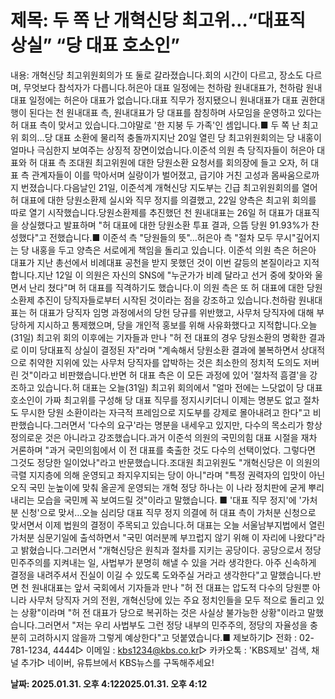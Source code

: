 # **제목: 두 쪽 난 개혁신당 최고위…“대표직 상실” “당 대표 호소인”**

  내용: 개혁신당 최고위원회의가 또 둘로 갈라졌습니다.회의 시간이 다르고, 장소도 다르며, 무엇보다 참석자가 다릅니다.허은아 대표 일정에는 천하람 원내대표가, 천하람 원내대표 일정에는 허은아 대표가 없습니다.대표 직무가 정지됐으니 원내대표가 대표 권한대행이 된다는 천 원내대표 측, 원내대표가 당 대표를 참칭하며 사모임을 운영하고 있다는 허 대표 측이 맞서고 있습니다.그야말로 '한 지붕 두 가족'인 셈입니다.■ 두 쪽 난 최고위 회의…당 대표 소환에 물리적 충돌까지지난 20일 열린 당 최고위원회의는 당 내홍이 얼마나 극심한지 보여주는 상징적 장면이었습니다.이준석 의원 측 당직자들이 허은아 대표와 허 대표 측 조대원 최고위원에 대한 당원소환 요청서를 회의장에 들고 오자, 허 대표 측 관계자들이 이를 막아서며 실랑이가 벌어졌고, 급기야 거친 고성과 몸싸움으로까지 번졌습니다.다음날인 21일, 이준석계 개혁신당 지도부는 긴급 최고위원회의를 열어 허 대표에 대한 당원소환제 실시와 직무 정지를 의결했고, 22일 양측은 최고위 회의를 따로 열기 시작했습니다.당원소환제를 추진했던 천 원내대표는 26일 허 대표가 대표직을 상실했다고 발표하며 "허 대표에 대한 당원소환 투표 결과, 으뜸 당원 91.93%가 찬성했다"고 전했습니다.■ 이준석 측 "당원들의 뜻"…허은아 측 "절차 모두 무시"깊어지는 당 내홍을 두고 양측은 서로에게 책임을 돌리고 있습니다. 이준석 의원 측은 허은아 대표가 지난 총선에서 비례대표 공천을 받지 못했던 것이 이번 갈등의 본질이라고 지적합니다.지난 12일 이 의원은 자신의 SNS에 "누군가가 비례 달라고 선거 중에 찾아와 울면서 난리 쳤다"며 허 대표를 직격하기도 했습니다.이 의원 측은 또 허 대표에 대한 당원소환제 추진이 당직자들로부터 시작된 것이라는 점을 강조하고 있습니다.천하람 원내대표는 허 대표가 당직자 임명 과정에서의 당헌 당규를 위반했고, 사무처 당직자에 대해 부당하게 지시하고 통제했으며, 당을 개인적 홍보를 위해 사유화했다고 지적합니다.오늘(31일) 최고위 회의 이후에는 기자들과 만나 "허 전 대표의 경우 당원소환의 명확한 결과로 이미 당대표직 상실이 결정된 자"라며 "계속해서 당원소환 결과에 불복하면서 상대적으로 취약한 지위에 있는 사무처 당직자를 압박하는 것은 최소한의 정치적 도의도 저버린 것"이라고 비판했습니다.반면 허 대표 측은 이 모든 과정에 있어 '절차적 흠결'을 강조하고 있습니다.허 대표는 오늘(31일) 최고위 회의에서 "얼마 전에는 느닷없이 당 대표 호소인이 가짜 최고위를 구성해 당 대표 직무를 정지시키더니 이제는 명분도 없고 절차도 무시한 당원 소환이라는 자극적 프레임으로 지도부를 강제로 몰아내려고 한다"고 비판했습니다.그러면서 '다수의 요구'라는 명분을 내세우고 있지만, 다수의 목소리가 항상 정의로운 것은 아니라고 강조했습니다.과거 이준석 의원의 국민의힘 대표 시절을 재차 거론하며 "과거 국민의힘에서 이 전 대표를 축출한 것도 다수의 선택이었다. 그렇다면 그것도 정당한 일이었나"라고 반문했습니다.조대원 최고위원도 "개혁신당은 이 의원의 극렬 지지층에 의해 운영되고 좌지우지되는 당이 아니"라며 "특정 권력자의 입맛이 아닌 오직 국민 눈높이에 맞춰 올곧게 운영되는 개혁 정당 하나는 이 나라 정치판에 굳게 뿌리내리는 모습을 국민께 꼭 보여드릴 것"이라고 말했습니다. ■ '대표 직무 정지'에 '가처분 신청'으로 맞서…오늘 심리당 대표 직무 정지 의결에 허 대표 측이 가처분 신청으로 맞서면서 이제 법원의 결정이 주목되고 있습니다.허 대표는 오늘 서울남부지법에서 열린 가처분 심문기일에 출석하면서 "국민 여러분께 부끄럽지 않기 위해 이 자리에 나왔다"라고 밝혔습니다.그러면서 "개혁신당은 원칙과 절차를 지키는 공당이다. 공당으로서 정당민주주의를 지켜내는 일, 사법부가 분명히 해낼 수 있을 거라 생각한다. 아주 신속하게 결정을 내려주셔서 진실이 이길 수 있도록 도와주실 거라고 생각한다"고 말했습니다.반면 천 원내대표는 앞서 국회에서 기자들과 만나 "허 전 대표는 압도적 다수의 당원뿐 아니라 사무처 당직자 거의 전원, 개혁신당에 있는 주요 정치인들을 모두 적으로 돌리고 있는 상황"이라며 "허 전 대표가 당으로 복귀하는 것은 사실상 불가능한 상황"이라고 말했습니다.그러면서 "저는 우리 사법부도 그런 정당 내부의 민주주의, 정당의 자율성을 충분히 고려하시지 않을까 그렇게 예상한다"고 덧붙였습니다.■ 제보하기▷ 전화 : 02-781-1234, 4444▷ 이메일 : kbs1234@kbs.co.kr▷ 카카오톡 : 'KBS제보' 검색, 채널 추가▷ 네이버, 유튜브에서 KBS뉴스를 구독해주세요!

  **날짜: 2025.01.31. 오후 4:122025.01.31. 오후 4:12**